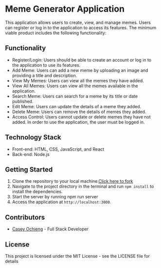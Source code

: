 # Meme Generator Application
This application allows users to create, view, and manage memes. Users can register or log in to the application to access its features. The minimum viable product includes the following functionality:
## Functionality
- Register/Login: Users should be able to create an account or log in to the application to use its features.
- Add Meme: Users can add a new meme by uploading an image and providing a title and description.
- View My Memes: Users can view all the memes they have added.
- View All Memes: Users can view all the memes available in the application.
- Search Meme: Users can search for a meme by its title or date published.
- Edit Meme: Users can update the details of a meme they added.
- Delete Meme: Users can remove the details of memes they added.
- Access Control: Users cannot update or delete memes they have not added. In order to use the application, the user must be logged in.
## Technology Stack
- Front-end: HTML, CSS, JavaScript, and React
- Back-end: Node.js
## Getting Started
1. Clone the repository to your local machine.[Click here to fork](https://github.com/CaseyOchieng/Meme-creator)
2. Navigate to the project directory in the terminal and run `npm install` to install the dependencies.
3. Start the server by running npm run server
4. Access the application at `http://localhost:3000`.
## Contributors
- [Casey Ochieng](https://github.com/CaseyOchieng) - Full Stack Developer
## License
This project is licensed under the MIT License - see the LICENSE file for details